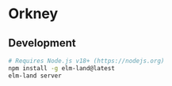 # Orkney

## Development

```bash
# Requires Node.js v18+ (https://nodejs.org)
npm install -g elm-land@latest
elm-land server
```